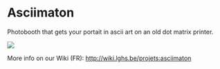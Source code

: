 # Asciimaton

Photobooth that gets your portait in ascii art on an old dot matrix printer.

![](http://wiki.lghs.be/_media/projets:maker_faire_wallonia_2017.jpg)

More info on our Wiki (FR): http://wiki.lghs.be/projets:asciimaton